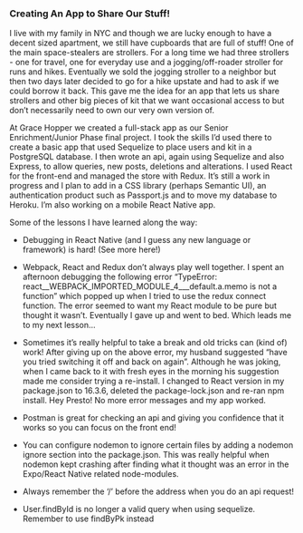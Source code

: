 ### Creating An App to Share Our Stuff!

I live with my family in NYC and though we are lucky enough to have a decent sized apartment, we still have cupboards that are full of stuff!  One of the main space-stealers are strollers.  For a long time we had three strollers - one for travel, one for everyday use and a jogging/off-roader stroller for runs and hikes. Eventually we sold the jogging stroller to a neighbor but then two days later decided to go for a hike upstate and had to ask if we could borrow it back.  This gave me the idea for an app that lets us share strollers and other big pieces of kit that we want occasional access to but don’t necessarily need to own our very own version of. 

At Grace Hopper we created a full-stack app as our Senior Enrichment/Junior Phase final project.  I took the skills I’d used there to create a basic app that used Sequelize to place users and kit in a PostgreSQL database.  I then wrote an api, again using Sequelize and also Express, to allow queries, new posts, deletions and alterations.  I used React for the front-end and managed the store with Redux.  It’s still a work in progress and I plan to add in a CSS library (perhaps Semantic UI), an authentication product such as Passport.js and to move my database to Heroku.  I’m also working on a mobile React Native app. 

Some of the lessons I have learned along the way:

- Debugging in React Native (and I guess any new language or framework) is hard!  (See more here!)

- Webpack, React and Redux don’t always play well together.  I spent an afternoon debugging the following error “TypeError: react__WEBPACK_IMPORTED_MODULE_4___default.a.memo is not a function” which popped up when I tried to use the redux connect function.  The error seemed to want my React module to be pure but thought it wasn’t.  Eventually I gave up and went to bed.  Which leads me to my next lesson…
- Sometimes it’s really helpful to take a break and old tricks can (kind of) work!  After giving up on the above error, my husband suggested “have you tried switching it off and back on again”. Although he was joking, when I came back to it with fresh eyes in the morning his suggestion made me consider trying a re-install.  I changed to React version in my package.json to 16.3.6, deleted the package-lock.json and re-ran npm install.  Hey Presto!  No more error messages and my app worked. 
- Postman is great for checking an api and giving you confidence that it works so you can focus on the front end!
- You can configure nodemon to ignore certain files by adding a nodemon ignore section into the package.json.  This was really helpful when nodemon kept crashing after finding what it thought was an error in the Expo/React Native related node-modules. 

- Always remember the ‘/’ before the address when you do an api request!
- User.findById is no longer a valid query when using sequelize.  Remember to use findByPk instead
